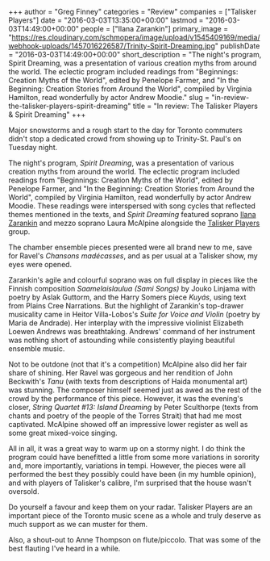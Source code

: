 +++
author = "Greg Finney"
categories = "Review"
companies = ["Talisker Players"]
date = "2016-03-03T13:35:00+00:00"
lastmod = "2016-03-03T14:49:00+00:00"
people = ["Ilana Zarankin"]
primary_image = "https://res.cloudinary.com/schmopera/image/upload/v1545409169/media/webhook-uploads/1457016226587/Trinity-Spirit-Dreaming.jpg"
publishDate = "2016-03-03T14:49:00+00:00"
short_description = "The night&#039;s program, Spirit Dreaming, was a presentation of various creation myths from around the world. The eclectic program included readings from &quot;Beginnings: Creation Myths of the World&quot;, edited by Penelope Farmer, and &quot;In the Beginning: Creation Stories from Around the World&quot;, compiled by Virginia Hamilton, read wonderfully by actor Andrew Moodie."
slug = "in-review-the-talisker-players-spirit-dreaming"
title = "In review: The Talisker Players &amp; Spirit Dreaming"
+++

Major snowstorms and a rough start to the day for Toronto commuters didn't stop a dedicated crowd from showing up to Trinity-St. Paul's on Tuesday night.

The night's program, *Spirit Dreaming*, was a presentation of various creation myths from around the world. The eclectic program included readings from "Beginnings: Creation Myths of the World", edited by Penelope Farmer, and "In the Beginning: Creation Stories from Around the World", compiled by Virginia Hamilton, read wonderfully by actor Andrew Moodie. These readings were interspersed with song cycles that reflected themes mentioned in the texts, and *Spirit Dreaming* featured soprano [Ilana Zarankin](/scene/people/ilana-zarankin/) and mezzo soprano Laura McAlpine alongside the [Talisker Players](/scene/companies/talisker-players/) group.

The chamber ensemble pieces presented were all brand new to me, save for Ravel's *Chansons madécasses*, and as per usual at a Talisker show, my eyes were opened.

Zarankin's agile and colourful soprano was on full display in pieces like the Finnish composition *Saamelaislaulua (Sami Songs)* by Jouko Linjama with poetry by Aslak Guttorm, and the Harry Somers piece *Kuyás*, using text from Plains Cree Narrations. But the highlight of Zarankin's top-drawer musicality came in Heitor Villa-Lobos's *Suite for Voice and Violin* (poetry by Maria de Andrade). Her interplay with the impressive violinist Elizabeth Loewen Andrews was breathtaking. Andrews' command of her instrument was nothing short of astounding while consistently playing beautiful ensemble music.

Not to be outdone (not that it's a competition) McAlpine also did her fair share of shining. Her Ravel was gorgeous and her rendition of John Beckwith's *Tanu* (with texts from descriptions of Haida monumental art) was stunning. The composer himself seemed just as awed as the rest of the crowd by the performance of this piece. However, it was the evening's closer, *String Quartet #13: Island Dreaming* by Peter Sculthorpe (texts from chants and poetry of the people of the Torres Strait) that had me most captivated. McAlpine showed off an impressive lower register as well as some great mixed-voice singing.

All in all, it was a great way to warm up on a stormy night. I do think the program could have benefitted a little from some more variations in sorority and, more importantly, variations in tempi. However, the pieces were all performed the best they possibly could have been (in my humble opinion), and with players of Talisker's calibre, I'm surprised that the house wasn't oversold.

Do yourself a favour and keep them on your radar. Talisker Players are an important piece of the Toronto music scene as a whole and truly deserve as much support as we can muster for them.

Also, a shout-out to Anne Thompson on flute/piccolo. That was some of the best flauting I've heard in a while.
